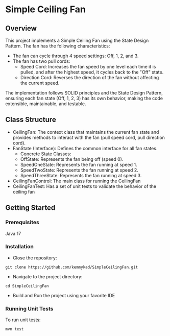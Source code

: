 # Simple Ceiling Fan

## Overview
This project implements a Simple Ceiling Fan using the State Design Pattern. The fan has the following characteristics:

- The fan can cycle through 4 speed settings: Off, 1, 2, and 3.
- The fan has two pull cords:
  - Speed Cord: Increases the fan speed by one level each time it is pulled, and after the highest speed, it cycles back to the "Off" state.
  - Direction Cord: Reverses the direction of the fan without affecting the current speed.

The implementation follows SOLID principles and the State Design Pattern, ensuring each fan state (Off, 1, 2, 3) has its own behavior, making the code extensible, maintainable, and testable.

## Class Structure
- CeilingFan: The context class that maintains the current fan state and provides methods to interact with the fan (pull speed cord, pull direction cord).
- FanState (Interface): Defines the common interface for all fan states.
  - Concrete State Classes:
  - OffState: Represents the fan being off (speed 0).
  - SpeedOneState: Represents the fan running at speed 1.
  - SpeedTwoState: Represents the fan running at speed 2.
  - SpeedThreeState: Represents the fan running at speed 3.
- CeilingFanControl: The main class for running the CeilingFan
- CeilingFanTest: Has a set of unit tests to validate the behavior of the ceiling fan

## Getting Started
### Prerequisites
Java 17

### Installation
- Close the repository: 
```
git clone https://github.com/kemmykad/SimpleCeilingFan.git
```
- Navigate to the project directory:
```
cd SimpleCeilingFan
```
- Build and Run the project using your favorite IDE 

### Running Unit Tests
To run unit tests: 
```
mvn test
```